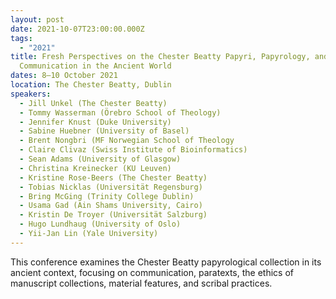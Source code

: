 ```yaml
---
layout: post
date: 2021-10-07T23:00:00.000Z
tags:
  - "2021"
title: Fresh Perspectives on the Chester Beatty Papyri, Papyrology, and
  Communication in the Ancient World
dates: 8–10 October 2021
location: The Chester Beatty, Dublin
speakers:
  - Jill Unkel (The Chester Beatty)
  - Tommy Wasserman (Örebro School of Theology)
  - Jennifer Knust (Duke University)
  - Sabine Huebner (University of Basel)
  - Brent Nongbri (MF Norwegian School of Theology
  - Claire Clivaz (Swiss Institute of Bioinformatics)
  - Sean Adams (University of Glasgow)
  - Christina Kreinecker (KU Leuven)
  - Kristine Rose-Beers (The Chester Beatty)
  - Tobias Nicklas (Universität Regensburg)
  - Bring McGing (Trinity College Dublin)
  - Usama Gad (Ain Shams University, Cairo)
  - Kristin De Troyer (Universität Salzburg)
  - Hugo Lundhaug (University of Oslo)
  - Yii-Jan Lin (Yale University)
---
```

This conference examines the Chester Beatty papyrological collection in its ancient context, focusing on communication, paratexts, the ethics of manuscript collections, material features, and scribal practices.
